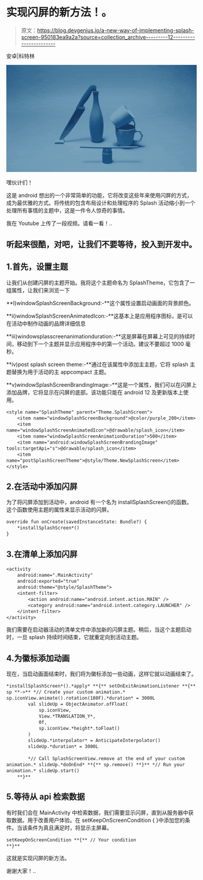 # 实现闪屏的新方法！。

> 原文：<https://blog.devgenius.io/a-new-way-of-implementing-splash-screen-950183ea9a2a?source=collection_archive---------12----------------------->

安卓|科特林

![](img/c5bd9086786b8d7978ae52d5b2d3dcfc.png)

嘿伙计们！

这是 android 想出的一个非常简单的功能，它将改变这些年来使用闪屏的方式，成为最优雅的方式。将传统的包含布局设计和处理程序的 Splash 活动缩小到一个处理所有事情的主题中，这是一件令人惊奇的事情。

我在 Youtube 上传了一段视频。请看一看！..

## **听起来很酷，对吧，让我们不要等待，投入到开发中。**

## 1.首先，设置主题

让我们从创建闪屏的主题开始。我将这个主题命名为 SplashTheme，它包含了一组属性，让我们来浏览一下

**I)windowSplashScreenBackground:-**这个属性设置启动画面的背景颜色。

**ii)windowSplashScreenAnimatedIcon:-**这基本上是应用程序图标，是可以在活动中制作动画的品牌详细信息

**iii)windowsplasscreenanimationduration:-**这是屏幕在屏幕上可见的持续时间，移动到下一个主题并显示应用程序中的第一个活动。建议不要超过 1000 毫秒。

**iv)post splash screen theme:-**通过在该属性中添加主主题，它将 splash 主题替换为用于活动的主 appcompact 主题。

**v)windowSplashScreenBrandingImage:-**这是一个属性，我们可以在闪屏上添加品牌，它将显示在闪屏的底部。该功能只能在 android 12 及更新版本上使用。

```
<style name="SplashTheme" parent="Theme.SplashScreen">
    <item name="windowSplashScreenBackground">@color/purple_200</item>
    <item name="windowSplashScreenAnimatedIcon">@drawable/splash_icon</item>
    <item name="windowSplashScreenAnimationDuration">500</item>
    <item name="android:windowSplashScreenBrandingImage" tools:targetApi="s">@drawable/splash_icon</item>
    <item name="postSplashScreenTheme">@style/Theme.NewSplashScreen</item>
</style>
```

## 2.在活动中添加闪屏

为了将闪屏添加到活动中，android 有一个名为 installSplashScreen()的函数。这个函数使用主题的属性来显示活动的闪屏。

```
override fun onCreate(savedInstanceState: Bundle?) {
    *installSplashScreen*()
}
```

## 3.在清单上添加闪屏

```
<activity
    android:name=".MainActivity"
    android:exported="true"
    android:theme="@style/SplashTheme">
    <intent-filter>
        <action android:name="android.intent.action.MAIN" />
        <category android:name="android.intent.category.LAUNCHER" />
    </intent-filter>
</activity>
```

我们需要在启动器活动的清单文件中添加新的闪屏主题。稍后，当这个主题启动时，一旦 splash 持续时间结束，它就重定向到活动主题。

## 4.为徽标添加动画

现在，当启动画面结束时，我们将为徽标添加一些动画，这样它就以动画结束了。

```
*installSplashScreen*().*apply* **{** setOnExitAnimationListener **{** sp **->** *// Create your custom animation.* sp.iconView.animate().rotation(180F).*duration* = 3000L
        val slideUp = ObjectAnimator.ofFloat(
            sp.iconView,
            View.*TRANSLATION_Y*,
            0f,
            sp.iconView.*height*.toFloat()
        )
        slideUp.*interpolator* = AnticipateInterpolator()
        slideUp.*duration* = 3000L

        *// Call SplashScreenView.remove at the end of your custom animation.* slideUp.*doOnEnd* **{** sp.remove() **}** *// Run your animation.* slideUp.start()
    **}**
```

## 5.等待从 api 检索数据

有时我们会在 MainActivity 中检索数据，我们需要显示闪屏，直到从服务器中获取数据。用于改善用户体验。在 setKeepOnScreenCondition { }中添加您的条件。当该条件为真且满足时，将显示主屏幕。

```
setKeepOnScreenCondition **{** // Your condition
**}**
```

这就是实现闪屏的新方法。

谢谢大家！..